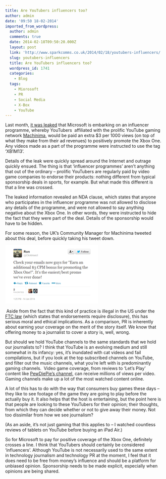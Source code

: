 ```yaml
---
title: Are YouTubers influencers too?
author: admin
date: '09:50 18-02-2014'
imported_from_wordpress:
  author: admin
  comments: true
  date: 2014-02-18T09:50:20.000Z
  layout: post
  link: 'http://www.sparkcomms.co.uk/2014/02/18/youtubers-influencers/'
  slug: youtubers-influencers
  title: Are YouTubers influencers too?
  wordpress_id: 1741
  categories:
    - Blog
  tags:
    - Miorosoft
    - PR
    - Social Media
    - X-Box
    - YouTube
---
```


Last month, [it was leaked](http://www.theinquirer.net/inquirer/news/2324257/microsoft-reportedly-pays-youtube-uploaders-to-promote-xbox-one) that Microsoft is embarking on an influencer programme, whereby YouTubers  affiliated with the prolific YouTube gaming network [Machinima](https://www.machinima.com/), would be paid an extra $3 per 1000 views (on top of what they make from their ad revenues) to positively promote the Xbox One. Any videos made as a part of the programme were instructed to use the tag ‘XB1M13’.

Details of the leak were quickly spread around the Internet and outrage quickly ensued. The thing is that ‘influencer programmes’ aren’t anything that out of the ordinary – prolific YouTubers are regularly paid by video game companies to endorse their products: nothing different from typical sponsorship deals in sports, for example. But what made this different is that a line was crossed.

The leaked information revealed an NDA clause, which states that anyone who participates in the influencer programme was not allowed to disclose any details of the programme, and were not allowed to say anything negative about the Xbox One. In other words, they were instructed to hide the fact that they were part of the deal. Details of the sponsorship would have to be hidden.

For some reason, the UK’s Community Manager for Machinima tweeted about this deal, before quickly taking his tweet down.

![Tweet](Tweet-300x186.png)

 Aside from the fact that this kind of practice is illegal in the US under the [FTC law](http://www.socialmediaexplorer.com/social-media-marketing/disclosures-for-bloggers-and-brands/) (which states that endorsements require disclosure), this has serious moral and ethical implications. As a comparison, PR is inherently about earning your coverage on the merit of the story itself. We know that offering money to a journalist to cover a story is, well, wrong.

But should we hold YouTube channels to the same standards that we hold our journalists to? I think that YouTube is an evolving medium and still somewhat in its infancy: yes, it’s inundated with cat videos and fail compilations, but if you look at the top subscribed channels on YouTube, and filter out the music channels, what you’re left with is predominantly gaming channels.  Video game coverage, from reviews to ‘Let’s Play’ content like [PewDiePie’s channel](http://www.youtube.com/user/PewDiePie?gl=GB&hl=en-GB), can receive millions of views per video. Gaming channels make up a lot of the most watched content online.

A lot of this has to do with the way that consumers buy games these days – they like to see footage of the game they are going to play before the actually buy it. It also helps that the host is entertaining, but the point here is that people are looking to these YouTubers for their opinion; their thoughts, from which they can decide whether or not to give away their money. Not too dissimilar from how we see journalism?

(As an aside, it’s not just gaming that this applies to – I watched countless reviews of tablets on YouTube before buying an iPad Air.)

So for Microsoft to pay for positive coverage of the Xbox One, definitely crosses a line. I think that YouTubers should certainly be considered ‘influencers’. Although YouTube is not necessarily used to the same extent in technology journalism and technology PR at the moment, I feel that it does need to be free from money’s influence and should be a platform for unbiased opinion. Sponsorship needs to be made explicit, especially when opinions are being shared.
